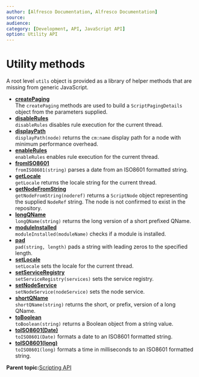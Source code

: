 ```yaml
---
author: [Alfresco Documentation, Alfresco Documentation]
source: 
audience: 
category: [Development, API, JavaScript API]
option: Utility API
---
```


# Utility methods

A root level `utils` object is provided as a library of helper methods that are missing from generic JavaScript.

-   **[createPaging](../references/API-JS-Utility-createPaging.md)**  
The `createPaging` methods are used to build a `ScriptPagingDetails` object from the parameters supplied.
-   **[disableRules](../references/API-JS-Utility-disableRules.md)**  
`disableRules` disables rule execution for the current thread.
-   **[displayPath](../references/API-JS-Utility-displayPath.md)**  
`displayPath(node)` returns the `cm:name` display path for a node with minimum performance overhead.
-   **[enableRules](../references/API-JS-Utility-enableRules.md)**  
`enableRules` enables rule execution for the current thread.
-   **[fromISO8601](../references/API-JS-Utility-fromISO8601.md)**  
`fromISO8601(string)` parses a date from an ISO8601 formatted string.
-   **[getLocale](../references/API-JS-Utility-getLocale.md)**  
`getLocale` returns the locale string for the current thread.
-   **[getNodeFromString](../references/API-JS-Utility-getNodeFromString.md)**  
`getNodeFromString(noderef)` returns a `ScriptNode` object representing the supplied `NodeRef` string. The node is not confirmed to exist in the repository.
-   **[longQName](../references/API-JS-Utility-longQName.md)**  
`longQName(string)` returns the long version of a short prefixed QName.
-   **[moduleInstalled](../references/API-JS-Utility-moduleInstalled.md)**  
`moduleInstalled(moduleName)` checks if a module is installed.
-   **[pad](../references/API-JS-Utility-pad.md)**  
`pad(string, length)` pads a string with leading zeros to the specified length.
-   **[setLocale](../references/API-JS-Utility-setLocale.md)**  
`setLocale` sets the locale for the current thread.
-   **[setServiceRegistry](../references/API-JS-Utility-setServiceRegistry.md)**  
`setServiceRegistry(services)` sets the service registry.
-   **[setNodeService](../references/API-JS-Utility-setNodeService.md)**  
`setNodeService(nodeService)` sets the node service.
-   **[shortQName](../references/API-JS-Utility-shortQName.md)**  
`shortQName(string)` returns the short, or prefix, version of a long QName.
-   **[toBoolean](../references/API-JS-Utility-toBoolean.md)**  
`toBoolean(string)` returns a Boolean object from a string value.
-   **[toISO8601\(Date\)](../references/API-JS-Utility-toISO8601Date.md)**  
`toISO8601(Date)` formats a date to an ISO8601 formatted string.
-   **[toISO8601\(long\)](../references/API-JS-Utility-toISO8601Long.md)**  
`toISO8601(long)` formats a time in milliseconds to an ISO8601 formatted string.

**Parent topic:**[Scripting API](../references/API-JS-Scripting-API.md)

